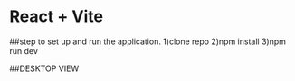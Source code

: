 # React + Vite

##step to set up and run the application.
1)clone repo
2)npm install
3)npm run dev

##DESKTOP VIEW

